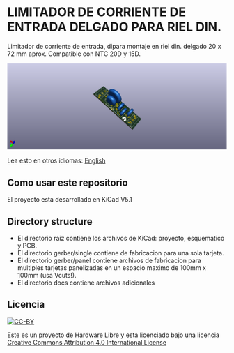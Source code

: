 # LIMITADOR DE CORRIENTE DE ENTRADA DELGADO PARA RIEL DIN.

Limitador de corriente de entrada, dipara montaje en riel din. delgado 20 x 72 mm aprox. Compatible con NTC 20D y 15D.

![3D](inrushcurrent3d.png)


Lea esto en otros idiomas: [English](docs/README.es.md)
## Como usar este repositorio

El proyecto esta desarrollado en KiCad V5.1

## Directory structure

* El directorio raiz contiene los archivos de KiCad: proyecto, esquematico y PCB.
* El directorio gerber/single contiene de fabricacion para una sola tarjeta.
* El directorio gerber/panel contiene archivos de fabricacion para multiples tarjetas panelizadas en un espacio maximo de 100mm x 100mm (usa Vcuts!).
* El directorio docs contiene archivos adicionales

## Licencia
[![CC-BY](https://i.creativecommons.org/l/by/4.0/88x31.png)](https://creativecommons.org/licenses/by/4.0/)

Este es un proyecto de Hardware Libre y esta licenciado bajo una licencia [Creative Commons Attribution 4.0 International License](https://creativecommons.org/licenses/by/4.0/)
